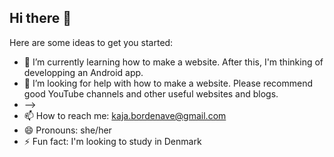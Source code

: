 ## Hi there 👋

Here are some ideas to get you started:

- 🌱 I’m currently learning how to make a website. After this, I'm thinking of developping an Android app.
- 🤔 I’m looking for help with how to make a website. Please recommend good YouTube channels and other useful websites and blogs.
- -->
- 📫 How to reach me: kaja.bordenave@gmail.com
- 😄 Pronouns: she/her
- ⚡ Fun fact: I'm looking to study in Denmark

